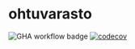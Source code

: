 # ohtuvarasto

![GHA workflow badge](https://github.com/pavezzo/ohtuvarasto/workflows/CI/badge.svg)
[![codecov](https://codecov.io/gh/pavezzo/ohtuvarasto/branch/main/graph/badge.svg?token=X8BK3S0A46)](https://codecov.io/gh/pavezzo/ohtuvarasto)
